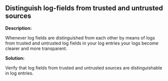 
Distinguish log-fields from trusted and untrusted sources
-------

**Description:**

Whenever log fields are distinguished from each other by means of logs from trusted and 
untrusted log fields in your log entries your logs become clearer and more transparent.


**Solution:**

Verify that log fields from trusted and untrusted sources are distinguishable in 
log entries.

